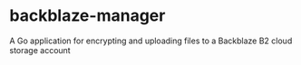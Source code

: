 # backblaze-manager
A Go application for encrypting and uploading files to a Backblaze B2 cloud storage account
